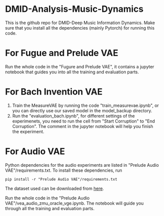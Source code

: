 # DMID-Analysis-Music-Dynamics
This is the github repo for DMID-Deep Music Information Dynamics.
Make sure that you install all the dependencies (mainly Pytorch) for running this code.


# For Fugue and Prelude VAE
Run the whole code in the "Fugure and Prelude VAE", it contains a jupyter notebook that guides you into all the training and evaluation parts.

# For Bach Invention VAE

1. Train the MeasureVAE by running the code "train_measurevae.ipynb", or you can directly use our saved model in the model_backup directory.
2. Run the "evaluation_bach.ipynb", for different settings of the experimenets, you need to run the cell from "Start Corruption" to "End Corruption". The comment in the jupyter notebook will help you finish the experiment.


# For Audio VAE
Python dependencies for the audio experiments are listed in "Prelude Audio VAE"/requirements.txt. To install these dependencies, run
```
pip install -r "Prelude Audio VAE"/requirements.txt
```
The dataset used can be downloaded from [here](http://labrosa.ee.columbia.edu/projects/piano/).

Run the whole code in the "Prelude Audio VAE"/vea_audio_zmu_oracle_vge.ipynb. The notebook will guide you through all the training and evaluation parts.
